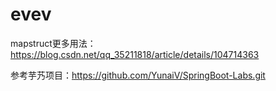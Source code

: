 # evev
mapstruct更多用法： https://blog.csdn.net/qq_35211818/article/details/104714363

参考芋艿项目：https://github.com/YunaiV/SpringBoot-Labs.git
